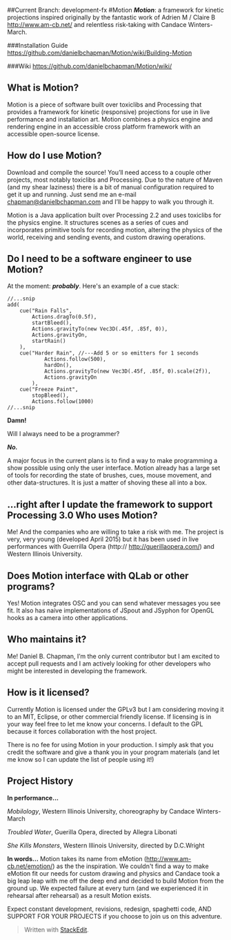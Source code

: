 ##Current Branch: development-fx
#Motion
***Motion***: a framework for kinetic projections inspired originally by the fantastic work of Adrien M / Claire B http://www.am-cb.net/ and relentless risk-taking with Candace Winters-March.

###Installation Guide
https://github.com/danielbchapman/Motion/wiki/Building-Motion

###Wiki
https://github.com/danielbchapman/Motion/wiki/

What is Motion?
---------------
Motion is a piece of software built over toxiclibs and Processing that provides a framework for kinetic (responsive) projections for use in live performance and installation art. Motion combines a physics engine and rendering engine in an accessible cross platform framework with an accessible open-source license. 

How do I use Motion?
--------------------

Download and compile the source! You’ll need access to a couple other projects, most notably toxiclibs and Processing. Due to the nature of Maven (and my shear laziness) there is a bit of manual configuration required to get it up and running. Just send me an e-mail chapman@danielbchapman.com and I’ll be happy to walk you through it.

Motion is a Java application built over Processing 2.2 and uses toxiclibs for the physics engine. It structures scenes as a series of cues and incorporates primitive tools for recording motion, altering the physics of the world, receiving and sending events, and custom drawing operations. 

Do I need to be a software engineer to use Motion?
--------------------------------------------------
At the moment: ***probably***. Here's an example of a cue stack:

    //...snip
    add(
    	cue("Rain Falls",
    		Actions.dragTo(0.5f),
    		startBleed(),
    		Actions.gravityTo(new Vec3D(.45f, .85f, 0)),
    		Actions.gravityOn,
    		startRain()
    	),
    	cue("Harder Rain", //---Add 5 or so emitters for 1 seconds
    			Actions.follow(500),
    			hardOn(),
    			Actions.gravityTo(new Vec3D(.45f, .85f, 0).scale(2f)),
    			Actions.gravityOn
    		),
    	cue("Freeze Paint",
    		stopBleed(),
    		Actions.follow(1000)
    //...snip



**Damn!** 

Will I always need to be a programmer?

***No.*** 

A major focus in the current plans is to find a way to make programming a show possible using only the user interface. Motion already has a large set of tools for recording the state of brushes, cues, mouse movement, and other data-structures. It is just a matter of shoving these all into a box.

...right after I update the framework to support Processing 3.0
Who uses Motion?
----------------

Me! And the companies who are willing to take a risk with me. The project is very, very young  (developed April 2015) but it has been used in live performances with Guerrilla Opera (http:// http://guerillaopera.com/) and Western Illinois University. 

Does Motion interface with QLab or other programs?
-----------------
Yes! Motion integrates OSC and you can send whatever messages you see fit. It also has naive implementations of JSpout and JSyphon for OpenGL hooks as a camera into other applications. 

Who maintains it?
-----------------

Me! Daniel B. Chapman, I’m the only current contributor but I am excited to accept pull requests and I am actively looking for other developers who might be interested in developing the framework.

How is it licensed?
-------------------

Currently Motion is licensed under the GPLv3 but I am considering moving it to an MIT, Eclipse, or other commercial friendly license. If licensing is in your way feel free to let me know your concerns. I default to the GPL because it forces collaboration with the host project. 

There is no fee for using Motion in your production. I simply ask that you credit the software and give a thank you in your program materials (and let me know so I can update the list of people using it!)

Project History
---------------
**In performance...**

*Mobilology*, Western Illinois University, choreography by Candace Winters-March

*Troubled Water*, Guerilla Opera, directed by Allegra Libonati

*She Kills Monsters*, Western Illinois University, directed by D.C.Wright

**In words...**
Motion takes its name from eMotion (http://www.am-cb.net/emotion/) as the the inspiration. We couldn't find a way to make eMotion fit our needs for custom drawing and physics and Candace took a big leap leap with me off the deep end and decided to build Motion from the ground up. We expected failure at every turn (and we experienced it in rehearsal after rehearsal) as a result Motion exists.

Expect constant development, revisions, redesign, spaghetti code, AND SUPPORT FOR YOUR PROJECTS if you choose to join us on this adventure.

> Written with [StackEdit](https://stackedit.io/).

